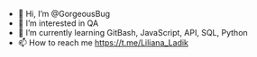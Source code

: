 - 👋 Hi, I’m @GorgeousBug
- 👀 I’m interested in QA
- 🌱 I’m currently learning GitBash, JavaScript, API, SQL, Python
- 📫 How to reach me https://t.me/Liliana_Ladik

<!---
GorgeousBug/GorgeousBug is a ✨ special ✨ repository because its `README.md` (this file) appears on your GitHub profile.
You can click the Preview link to take a look at your changes.
--->
